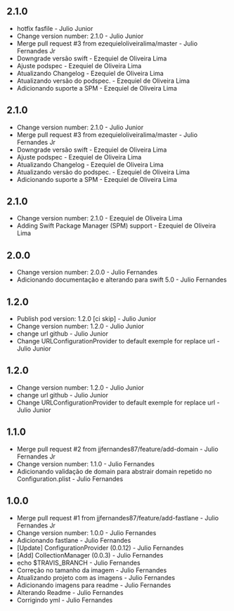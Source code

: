 ##  2.1.0
* hotfix fasfile - Julio Junior
* Change version number: 2.1.0 - Julio Junior
* Merge pull request #3 from ezequieloliveiralima/master - Julio Fernandes Jr
* Downgrade versão swift - Ezequiel de Oliveira Lima
* Ajuste podspec - Ezequiel de Oliveira Lima
* Atualizando Changelog - Ezequiel de Oliveira Lima
* Atualizando versão do podspec. - Ezequiel de Oliveira Lima
* Adicionando suporte a SPM - Ezequiel de Oliveira Lima

##  2.1.0
* Change version number: 2.1.0 - Julio Junior
* Merge pull request #3 from ezequieloliveiralima/master - Julio Fernandes Jr
* Downgrade versão swift - Ezequiel de Oliveira Lima
* Ajuste podspec - Ezequiel de Oliveira Lima
* Atualizando Changelog - Ezequiel de Oliveira Lima
* Atualizando versão do podspec. - Ezequiel de Oliveira Lima
* Adicionando suporte a SPM - Ezequiel de Oliveira Lima

## 2.1.0
* Change version number: 2.1.0 - Ezequiel de Oliveira Lima
* Adding Swift Package Manager (SPM) support - Ezequiel de Oliveira Lima

##  2.0.0
* Change version number: 2.0.0 - Julio Fernandes
* Adicionando documentação e alterando para swift 5.0 - Julio Fernandes

##  1.2.0
* Publish pod version: 1.2.0 [ci skip] - Julio Junior
* Change version number: 1.2.0 - Julio Junior
* change url github - Julio Junior
* Change URLConfigurationProvider to default exemple for replace url - Julio Junior

##  1.2.0
* Change version number: 1.2.0 - Julio Junior
* change url github - Julio Junior
* Change URLConfigurationProvider to default exemple for replace url - Julio Junior

##  1.1.0
* Merge pull request #2 from jjfernandes87/feature/add-domain - Julio Fernandes Jr
* Change version number: 1.1.0 - Julio Fernandes
* Adicionando validação de domain para abstrair domain repetido no Configuration.plist - Julio Fernandes

##  1.0.0
* Merge pull request #1 from jjfernandes87/feature/add-fastlane - Julio Fernandes Jr
* Change version number: 1.0.0 - Julio Fernandes
* Adicionando fastlane - Julio Fernandes
* [Update] ConfigurationProvider (0.0.12) - Julio Fernandes
* [Add] CollectionManager (0.0.3) - Julio Fernandes
* echo $TRAVIS_BRANCH - Julio Fernandes
* Correção no tamanho da imagem - Julio Fernandes
* Atualizando projeto com as imagens - Julio Fernandes
* Adicionando imagens para readme - Julio Fernandes
* Alterando Readme - Julio Fernandes
* Corrigindo yml - Julio Fernandes

